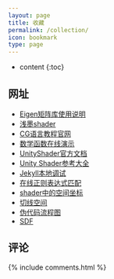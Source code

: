 ```yaml
---
layout: page
title: 收藏
permalink: /collection/
icon: bookmark
type: page
---
```


* content
{:toc}

## 网址

* [Eigen矩阵库使用说明](https://www.pianshen.com/article/8422169065/)
* [浅墨shader](https://blog.csdn.net/poem_qianmo/category_9264739.html)
* [CG语言教程官网](http:///http.developer.nvidia.com/CgTutorial/cg_tutorial_frontmatter.html)
* [数学函数在线演示](http://zh.numberempire.com/graphingcalculator.php)
* [UnityShader官方文档](https://docs.unity3d.com/cn/current/Manual/SL-ShaderPrograms.html)
* [Unity Shader参考大全](https://blog.csdn.net/yhx956058885/article/details/109850342)
* [Jekyll本地调试](https://www.dazhuanlan.com/2019/10/01/5d929a5b3607c/)
* [在线正则表达式匹配](https://regex101.com/)
* [shader中的空间坐标](https://blog.csdn.net/lyh916/article/details/50906272)
* [切线空间]( https://blog.csdn.net/bonchoix/article/details/8619624)
* [伪代码流程图](https://flowchart.fun/)
* [SDF](https://blog.csdn.net/qq_41368247/article/details/106194092)


## 评论

{% include comments.html %}
